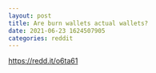 ```yaml
--- 
layout: post 
title: Are burn wallets actual wallets? 
date: 2021-06-23 1624507905 
categories: reddit 
--- 
```

https://redd.it/o6ta61